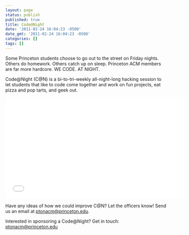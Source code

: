 ```yaml
---
layout: page
status: publish
published: true
title: Code@Night
date: '2011-02-24 16:04:23 -0500'
date_gmt: '2011-02-24 16:04:23 -0500'
categories: []
tags: []
---
```

Some Princeton students choose to go out to the street on Friday nights. Others do homework. Others catch up on sleep. Princeton ACM members are far more hardcore. WE CODE. AT NIGHT.

Code@Night (C@N) is a bi-to-tri-weekly all-night-long hacking session to let students that like to code come together and work on fun projects, eat pizza and pop tarts, and geek out.

<iframe src="//www.youtube.com/embed/7l_yY4_-QPM" height="315" width="560" allowfullscreen="" frameborder="0"></iframe>

Have any ideas of how we could improve C@N? Let the officers know! Send us an email at [ptonacm@princeton.edu](mailto:ptonacm@princeton.edu).

Interested in sponsoring a Code@Night? Get in touch: [ptonacm@princeton.edu](mailto:ptonacm@princeton.edu)